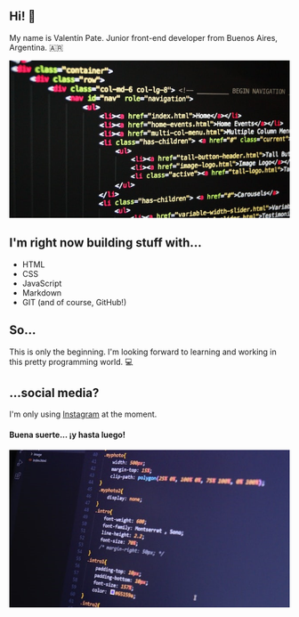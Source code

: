 ## Hi! 👋

My name is Valentín Pate. Junior front-end developer from Buenos Aires, Argentina. 🇦🇷

![HTML Programming](1.jpg "HTML Programming")

## I'm right now building stuff with...

* HTML
* CSS
* JavaScript
* Markdown
* GIT (and of course, GitHub!)

## So...

This is only the beginning. I'm looking forward to learning and working in this pretty programming world. 💻

## ...social media?

I'm only using [Instagram](https://www.instagram.com/valentinpate/) at the moment.

#### Buena suerte... ¡y hasta luego!

![CSS Programiing](2.jpg "CSS Programming")